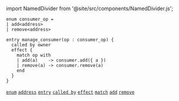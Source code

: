 import NamedDivider from '@site/src/components/NamedDivider.js';

<NamedDivider title="Code" width="1.5"/>

```archetype
enum consumer_op =
| add<address>
| remove<address>

entry manage_consumer(op : consumer_op) {
  called by owner
  effect {
    match op with
    | add(a)    -> consumer.add({ a })
    | remove(a) -> consumer.remove(a)
    end
  }
}
```
[`enum`](/docs/language-basics/composite#enum) [`address`](/docs/reference/types#address) [`entry`](/docs/reference/declarations/entrypoint#entry) [`called by`](/docs/reference/declarations/entrypoint#called-by) [`effect`](/docs/reference/declarations/entrypoint#effect) [`match`](/docs/reference/instructions/control#match-with) [`add`](/docs/reference/instructions/asset#aadda) [`remove`](/docs/reference/instructions/asset#aremovek)